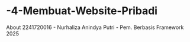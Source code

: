 # -4-Membuat-Website-Pribadi
About 2241720016 - Nurhaliza Anindya Putri - Pem. Berbasis Framework 2025

